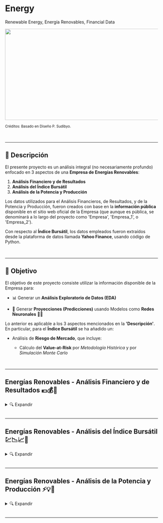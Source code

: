 # Energy
Renewable Energy, Energía Renovables, Financial Data




<img src="https://github.com/vbleal/Energy/blob/main/zImag/Ban_Energy.gif" width="1000" height="300">

<sub>Créditos: Basado en Diseño P. Sudibyo.</sub>


<br>

---

## 📃 Descripción

El presente proyecto es un análisis integral (no necesariamente profundo) enfocado en 3 aspectos de una **Empresa de Energías Renovables**:

1. **Análisis Financiero y de Resultados**
2. **Análisis del Índice Bursátil**
3. **Análisis de la Potencia y Producción**


Los datos utilizados para el Análisis Financieros, de Resultados, y de la Potencia y Producción, fueron creados con base en la **información pública** disponible en el sitio web oficial de la Empresa (que aunque es pública, se denominará a lo largo del proyecto como 'Empresa', 'Empresa_1', o 'Empresa_2'). 


Con respecto al **Índice Bursátil**, los datos empleados fueron extraídos desde la plataforma de datos llamada **Yahoo Finance**, usando código de Python.




<br>

---

## 🎯 Objetivo

El objetivo de este proyecto consiste utilizar la información disponible de la Empresa para:

* 📊 Generar un **Análisis Exploratorio de Datos (EDA)**
  
* 🔮 Generar **Proyecciones (Predicciones)** usando Modelos como **Redes Neuronales** 🧠🦾


Lo anterior es aplicable a los 3 aspectos mencionados en la **'Descripción'**. En particular, para el **Índice Bursátil** se ha añadido un:

* Análisis de **Riesgo de Mercado**, que incluye:
    
    * Cálculo del **Value-at-Risk** por *Metodología Histórica* y por *Simulación Monte Carlo*



<br>

---

## Energías Renovables - Análisis Financiero y de Resultados 💶💰🔮

<details>
<summary>🔍 Expandir </summary>

<br>   

📂 [Repositorio: Análisis Financiero y de Resultados](https://github.com/vbleal/Energy/tree/main/Financials)

<br>  




</details>





<br>

---

## Energías Renovables - Análisis del Índice Bursátil 💹📉📈🔮

<details>
<summary>🔍 Expandir </summary>

<br>   

📂 [Repositorio: Análisis del Índice Bursátil](https://github.com/vbleal/Energy/tree/main/Index)

<br> 





</details>






<br>

---

## Energías Renovables - Análisis de la Potencia y Producción ⚡💡🔮

<details>
<summary>🔍 Expandir </summary>

<br>   

📂 [Repositorio: Análisis Financiero y de Resultados](https://github.com/vbleal/Energy/tree/main/Power)

<br>







</details>

<br>

---





